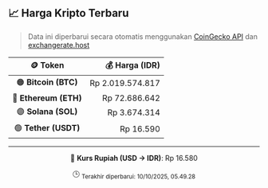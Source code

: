 

<!-- HARGA_KRIPTO -->
## 📈 Harga Kripto Terbaru

> Data ini diperbarui secara otomatis menggunakan [CoinGecko API](https://www.coingecko.com/) dan [exchangerate.host](https://exchangerate.host/)

<div align="center">

| 🪙 Token | 💰 Harga (IDR) |
|:------:|---------------:|
| 🟠 **Bitcoin (BTC)**   | Rp 2.019.574.817 |
| 🔵 **Ethereum (ETH)**  | Rp 72.686.642 |
| 🟣 **Solana (SOL)**    | Rp 3.674.314 |
| 🟢 **Tether (USDT)**   | Rp 16.590 |

---

💱 **Kurs Rupiah (USD → IDR)**: Rp 16.580

🕒 <sub>Terakhir diperbarui: 10/10/2025, 05.49.28</sub>

</div>
<!-- /HARGA_KRIPTO -->